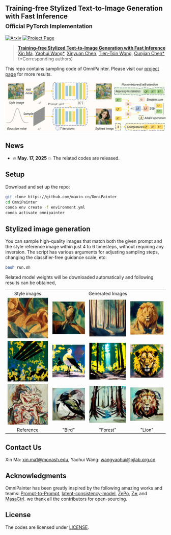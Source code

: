 ## Training-free Stylized Text-to-Image Generation with Fast Inference <br><sub>Official PyTorch Implementation</sub>


[![Arxiv](https://img.shields.io/badge/Arxiv-b31b1b.svg)](https://arxiv.org/abs/2505.19063) 
[![Project Page](https://img.shields.io/badge/Project-Website-blue)](https://maxin-cn.github.io/omnipainter_project/)

> [**Training-free Stylized Text-to-Image Generation with Fast Inference**](https://maxin-cn.github.io/cinemo_project/)<br>
> [Xin Ma](https://maxin-cn.github.io/), [Yaohui Wang*](https://wyhsirius.github.io/), [Xinyuan Chen](https://scholar.google.com/citations?user=3fWSC8YAAAAJ), [Tien-Tsin Wong](https://ttwong12.github.io/myself.html), [Cunjian Chen*](https://cunjian.github.io/) <br>
> (*Corresponding authors)

This repo contains sampling code of OmniPainter. Please visit our [project page](https://maxin-cn.github.io/cinemo_project/) for more results.

<!--
In this project, we propose a novel stylized image generation method leveraging a pre-trained large-scale diffusion model without requiring fine-tuning or any additional optimization, termed as OmniPainter. Specifically, we exploit the self-consistency property of latent consistency models to extract the representative style statistics from reference style images to guide the stylization process. Additionally, we then introduce the norm mixture of self-attention, which enables the model to query the most relevant style patterns from these statistics for the intermediate output content features. This mechanism also ensures that the stylized results align closely with the distribution of the reference style images.
-->
 
<div align="center">
    <img src="visuals/pipeline.svg">
</div>


## News

- 🔥 **May. 17, 2025** 💥 The related codes are released.

## Setup

Download and set up the repo:

```bash
git clone https://github.com/maxin-cn/OmniPainter
cd OmniPainter
conda env create -f environment.yml
conda activate omnipainter
```

## Stylized image generation

You can sample high-quality images that match both the given prompt and the style reference image within just 4 to 6 timesteps, without requiring any inversion. The script has various arguments for adjusting sampling steps, changing the classifier-free guidance scale, etc:

```bash
bash run.sh
```

Related model weights will be downloaded automatically and following results can be obtained,

<table style="width:100%; text-align:center;">
<tr>
  <td align="center">Style images</td>
  <td align="center" colspan="3">Generated Images</td>
</tr>
<tr>
  <td align="center"><img src="visuals/style_images/pablo-picasso_bathing-1908.jpg" width="100%"></td>
  <td align="center"><img src="visuals/results/pablo-picasso_bathing-1908/bird.png" width="100%"></td>
  <td align="center"><img src="visuals/results/pablo-picasso_bathing-1908/forest.png" width="100%"></td>
  <td align="center"><img src="visuals/results/pablo-picasso_bathing-1908/lion.png" width="100%"></td>
</tr>

<tr>
  <td align="center"><img src="visuals/style_images/paul-reed_glm-2005.jpg" width="100%"></td>
  <td align="center"><img src="visuals/results/paul-reed_glm-2005/bird.png" width="100%"></td>
  <td align="center"><img src="visuals/results/paul-reed_glm-2005/forest.png" width="100%"></td>
  <td align="center"><img src="visuals/results/paul-reed_glm-2005/lion.png" width="100%"></td>
</tr>

<tr>
  <td align="center"><img src="visuals/style_images/robert-goodnough_horses-iii-1960.jpg" width="100%"></td>
  <td align="center"><img src="visuals/results/robert-goodnough_horses-iii-1960/bird.png" width="100%"></td>
  <td align="center"><img src="visuals/results/robert-goodnough_horses-iii-1960/forest.png" width="100%"></td>
  <td align="center"><img src="visuals/results/robert-goodnough_horses-iii-1960/lion.png" width="100%"></td>
</tr>

<tr>
  <td align="center">Reference</td>
  <td align="center">"Bird"</td>
  <td align="center">"Forest"</td>
  <td align="center">"Lion"</td>
</tr>

</table>

## Contact Us
Xin Ma: xin.ma1@monash.edu,
Yaohui Wang: wangyaohui@pjlab.org.cn 

<!-- ## Citation
If you find this work useful for your research, please consider citing it.
```bibtex
@article{ma2024cinemo,
  title={Cinemo: Consistent and Controllable Image Animation with Motion Diffusion Models},
  author={Ma, Xin and Wang, Yaohui and Jia, Gengyun and Chen, Xinyuan and Wong, Tien-Tsin and Li, Yuan-Fang and Chen, Cunjian},
  journal={arXiv preprint arXiv:2407.15642},
  year={2024}
}
``` -->


## Acknowledgments
OmniPainter has been greatly inspired by the following amazing works and teams: [Prompt-to-Prompt](https://github.com/google/prompt-to-prompt), [latent-consistency-model](https://github.com/luosiallen/latent-consistency-model), [ZePo](https://github.com/liujin112/ZePo), [Z∗](https://github.com/HolmesShuan/Zero-shot-Style-Transfer-via-Attention-Rearrangement) and [MasaCtrl](https://github.com/TencentARC/MasaCtrl). we thank all the contributors for open-sourcing.


## License
The codes are licensed under [LICENSE](LICENSE).
